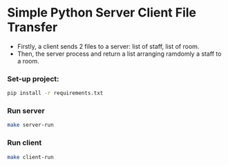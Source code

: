 # Simple Python Server Client File Transfer
- Firstly, a client sends 2 files to a server: list of staff, list of room.
- Then, the server process and return a list arranging ramdomly a staff to a room. 


### Set-up project:
```bash
pip install -r requirements.txt
```

### Run server
```bash
make server-run
```

### Run client
```bash
make client-run
```
